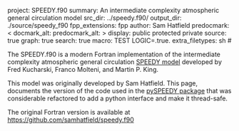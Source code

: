 project: SPEEDY.f90
summary: An intermediate complexity atmospheric general circulation model
src_dir: ../speedy.f90/
output_dir: ./source/speedy_f90
fpp_extensions: fpp
author: Sam Hatfield
predocmark: <
docmark_alt:
predocmark_alt: >
display: public
         protected
         private
source: true
graph: true
search: true
macro: TEST
       LOGIC=.true.
extra_filetypes: sh #

The SPEEDY.f90 is a modern Fortran implementation of the intermediate complexity atmospheric
general circulation
[SPEEDY model](http://users.ictp.it/~kucharsk/speedy_description/km_ver41_appendixA.pdf)
developed by Fred Kucharski, Franco Molteni, and Martin P. King.

This model was originally developed by Sam Hatfield.
This page, documents the version of the code used in the [pySPEEDY package](../index.html)
that was considerable refactored to add a python interface and make it thread-safe.

The original Fortran version is available at https://github.com/samhatfield/speedy.f90


